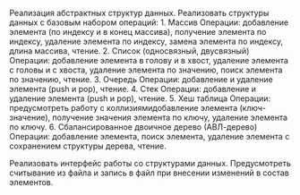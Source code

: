 Реализация абстрактных структур данных.
Реализовать структуры данных с базовым набором операций: 1. Массив Операции: добавление элемента (по индексу и в конец массива), получение элемента по индексу, удаление элемента по индексу, замена элемента по индексу, длина массива, чтение. 2. Список (односвязный, двусвязный) Операции: добавление элемента в голову и в хвост, удаление элемента с головы и с хвоста, удаление элемента по значению, поиск элемента по значению, чтение. 3. Очередь Операции: добавление и удаление элемента (push и pop), чтение. 4. Стек Операции: добавление и удаление элемента (push и pop), чтение. 5. Хеш таблица Операции: предусмотреть работу с коллизиямидобавление элемента (ключ-значение), получение значения элемента по ключу, удаление элемента по ключу. 6. Сбалансированное двоичное дерево (АВЛ-дерево) Операции: добавление элемента, поиск элемента, удаление элемента с сохранением структуры дерева, чтение.

Реализовать интерфейс работы со структурами данных. Предусмотреть считывание из файла и запись в файл при внесении изменений в состав элементов.

